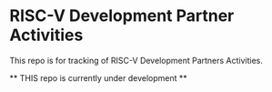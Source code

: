 # RISC-V Development Partner Activities
This repo is for tracking of RISC-V Development Partners Activities.

** THIS repo is currently under development **
